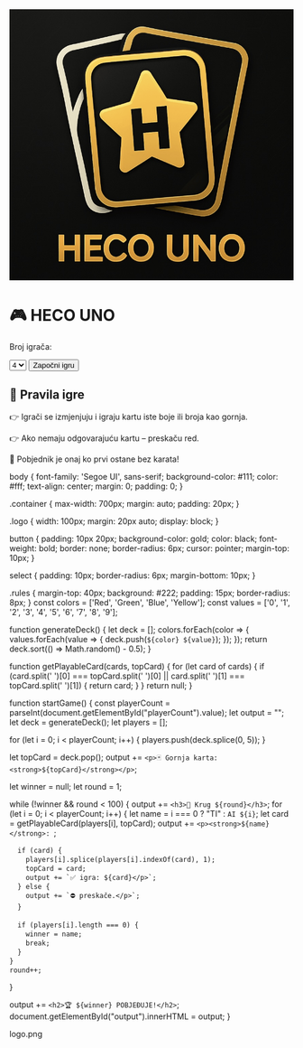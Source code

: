 <!DOCTYPE html>
<html lang="en">
<head>
  <meta charset="UTF-8" />
  <meta name="viewport" content="width=device-width, initial-scale=1.0"/>
  <title>HECO UNO</title>
  <link rel="stylesheet" href="style.css" />
</head>
<body>
  <div class="container">
    <img src="logo.png" alt="HECO UNO logo" class="logo" />
    <h1>🎮 HECO UNO</h1>
    <div id="game">
      <p>Broj igrača:</p>
      <select id="playerCount">
        <option value="2">2</option>
        <option value="3">3</option>
        <option value="4" selected>4</option>
      </select>
      <button onclick="startGame()">Započni igru</button>
    </div>
    <div id="output"></div>
    <div class="rules">
      <h2>📜 Pravila igre</h2>
      <p>👉 Igrači se izmjenjuju i igraju kartu iste boje ili broja kao gornja.</p>
      <p>👉 Ako nemaju odgovarajuću kartu – preskaču red.</p>
      <p>🎯 Pobjednik je onaj ko prvi ostane bez karata!</p>
    </div>
  </div>
  <script src="script.js"></script>
</body>
</html>
body {
  font-family: 'Segoe UI', sans-serif;
  background-color: #111;
  color: #fff;
  text-align: center;
  margin: 0;
  padding: 0;
}

.container {
  max-width: 700px;
  margin: auto;
  padding: 20px;
}

.logo {
  width: 100px;
  margin: 20px auto;
  display: block;
}

button {
  padding: 10px 20px;
  background-color: gold;
  color: black;
  font-weight: bold;
  border: none;
  border-radius: 6px;
  cursor: pointer;
  margin-top: 10px;
}

select {
  padding: 10px;
  border-radius: 6px;
  margin-bottom: 10px;
}

.rules {
  margin-top: 40px;
  background: #222;
  padding: 15px;
  border-radius: 8px;
}
const colors = ['Red', 'Green', 'Blue', 'Yellow'];
const values = ['0', '1', '2', '3', '4', '5', '6', '7', '8', '9'];

function generateDeck() {
  let deck = [];
  colors.forEach(color => {
    values.forEach(value => {
      deck.push(`${color} ${value}`);
    });
  });
  return deck.sort(() => Math.random() - 0.5);
}

function getPlayableCard(cards, topCard) {
  for (let card of cards) {
    if (card.split(' ')[0] === topCard.split(' ')[0] || card.split(' ')[1] === topCard.split(' ')[1]) {
      return card;
    }
  }
  return null;
}

function startGame() {
  const playerCount = parseInt(document.getElementById("playerCount").value);
  let output = "";
  let deck = generateDeck();
  let players = [];

  for (let i = 0; i < playerCount; i++) {
    players.push(deck.splice(0, 5));
  }

  let topCard = deck.pop();
  output += `<p>🃏 Gornja karta: <strong>${topCard}</strong></p>`;

  let winner = null;
  let round = 1;

  while (!winner && round < 100) {
    output += `<h3>🔁 Krug ${round}</h3>`;
    for (let i = 0; i < playerCount; i++) {
      let name = i === 0 ? "TI" : `AI ${i}`;
      let card = getPlayableCard(players[i], topCard);
      output += `<p><strong>${name}</strong>: `;

      if (card) {
        players[i].splice(players[i].indexOf(card), 1);
        topCard = card;
        output += `✅ igra: ${card}</p>`;
      } else {
        output += `⛔ preskače.</p>`;
      }

      if (players[i].length === 0) {
        winner = name;
        break;
      }
    }
    round++;
  }

  output += `<h2>🏆 ${winner} POBJEĐUJE!</h2>`;
  document.getElementById("output").innerHTML = output;
}

logo.png
